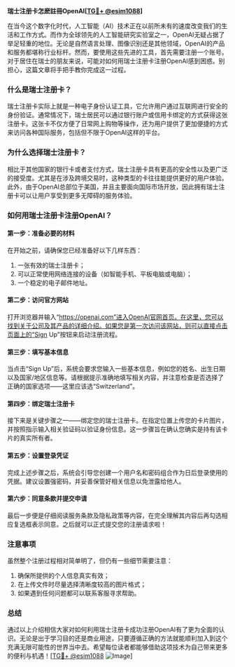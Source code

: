 **瑞士注册卡怎麽註冊OpenAI[[TG💪+ @esim1088](https://t.me/s/esim1088)]**

在当今这个数字化时代，人工智能（AI）技术正在以前所未有的速度改变我们的生活和工作方式。而作为全球领先的人工智能研究实验室之一，OpenAI无疑占据了举足轻重的地位。无论是自然语言处理、图像识别还是其他领域，OpenAI的产品和服务都堪称行业标杆。然而，要使用这些先进的工具，首先需要注册一个账号。对于居住在瑞士的朋友来说，可能对如何用瑞士注册卡注册OpenAI感到困惑。别担心，这篇文章将手把手教你完成这一过程。

### 什么是瑞士注册卡？

瑞士注册卡实际上就是一种电子身份认证工具，它允许用户通过互联网进行安全的身份验证。通常情况下，瑞士居民可以通过银行账户或信用卡绑定的方式获得这张注册卡。这张卡不仅方便了日常网上购物等操作，还为用户提供了更加便捷的方式来访问各种国际服务，包括但不限于OpenAI这样的平台。

### 为什么选择瑞士注册卡？

相比于其他国家的银行卡或者支付方式，瑞士注册卡具有更高的安全性以及更广泛的接受度。尤其是在涉及跨境交易时，这种类型的卡往往能提供更好的用户体验。此外，由于OpenAI总部位于美国，并且主要面向国际市场开放，因此拥有瑞士注册卡可以让用户享受到更多无障碍的服务体验。

### 如何用瑞士注册卡注册OpenAI？

#### 第一步：准备必要的材料

在开始之前，请确保您已经准备好以下几样东西：
1. 一张有效的瑞士注册卡；
2. 可以正常使用网络连接的设备（如智能手机、平板电脑或电脑）；
3. 一个稳定的电子邮件地址。

#### 第二步：访问官方网站

打开浏览器并输入“https://openai.com”进入OpenAI官网首页。在这里，您可以找到关于公司及其产品的详细介绍。如果您是第一次访问该网站，则可以直接点击页面上的“Sign Up”按钮来启动注册流程。

#### 第三步：填写基本信息

当点击“Sign Up”后，系统会要求您输入一些基本信息，例如您的姓名、出生日期以及国家/地区信息等。请根据提示准确地填写相关内容，并注意检查是否选择了正确的国家选项——这里应该选“Switzerland”。

#### 第四步：绑定瑞士注册卡

接下来是关键步骤之一——绑定您的瑞士注册卡。在指定位置上传您的卡片图片，并按照指示输入相关验证码以验证身份信息。这一步骤旨在确认您确实是持有该卡片的真实所有者。

#### 第五步：设置登录凭证

完成上述步骤之后，系统会引导您创建一个用户名和密码组合作为日后登录使用的凭据。建议设置强密码，并妥善保管好相关信息以免泄露给他人。

#### 第六步：同意条款并提交申请

最后一步便是仔细阅读服务条款及隐私政策等内容，在完全理解其内容后再勾选相应复选框表示同意。之后就可以正式提交您的注册请求啦！

### 注意事项

虽然整个注册过程相对简单明了，但仍有一些细节需要注意：
1. 确保所提供的个人信息真实有效；
2. 在上传文件时尽量选择清晰度较高的图片格式；
3. 如果遇到任何问题都可以联系客服寻求帮助。

### 总结

通过以上介绍相信大家对如何利用瑞士注册卡成功注册OpenAI有了更为全面的认识。无论是出于学习目的还是商业用途，只要遵循正确的方法就能顺利加入到这个充满无限可能性的世界当中去。希望每位读者都能够借助这项技术为自己带来更多的便利与机遇！[[TG💪+ @esim1088](https://t.me/s/esim1088) ![Image](https://i.postimg.cc/4NQfJmqS/Snipaste-2025-05-13-00-14-12.png)]